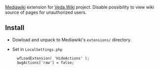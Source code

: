 [Mediawiki](https://www.mediawiki.org/) extension for [Veda.Wiki](https://veda.wiki/) project. Disable possibility to view wiki source of pages for unauthorized users.
## Install
* Dowload and unpack to Mediawiki's `extensions/` directory.
* Set in `LocalSettings.php`

        wfLoadExtension( 'HideActions' );
        $wgActions['raw'] = false;
